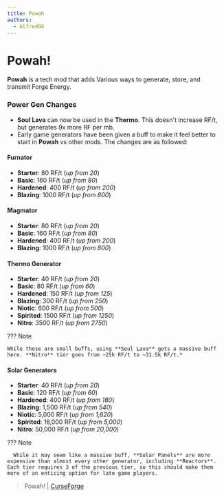 ```yaml
---
title: Powah
authors:
  - AlfredGG
---  
```


# Powah!

**Powah** is a tech mod that adds Various ways to generate, store, and transmit Forge Energy.

### Power Gen Changes

- **Soul Lava** can now be used in the **Thermo**. This doesn't increase RF/t, but generates 9x more RF per mb.
- Early game generators have been given a buff to make it feel better to start in **Powah** vs other mods. The changes are as followed:

#### Furnator

- **Starter**: 80 RF/t (_up from 20_)
- **Basic**: 160 RF/t (_up from 80_)
- **Hardened**: 400 RF/t (_up from 200_)
- **Blazing**: 1000 RF/t (_up from 800_)

#### Magmator

- **Starter**: 80 RF/t (_up from 20_)
- **Basic**: 160 RF/t (_up from 80_)
- **Hardened**: 400 RF/t (_up from 200_)
- **Blazing**: 1000 RF/t (_up from 800_)

#### Thermo Generator

- **Starter**: 40 RF/t (_up from 20_)
- **Basic**: 80 RF/t (_up from 60_)
- **Hardened**: 150 RF/t (_up from 125_)
- **Blazing**: 300 RF/t (_up from 250_)
- **Niotic**: 600 RF/t (_up from 500_)
- **Spirited**: 1500 RF/t (_up from 1250_)
- **Nitro**: 3500 RF/t (_up from 2750_)

??? Note

    While these are small buffs, using **Soul Lava** gets a massive buff here. **Nitro** tier goes from ~25k RF/t to ~31.5k RF/t.*
    
#### Solar Generators

- **Starter**: 40 RF/t (_up from 20_)
- **Basic**: 120 RF/t (_up from 60_)
- **Hardened**: 400 RF/t (_up from 180_)
- **Blazing**: 1,500 RF/t (_up from 540_)
- **Niotic**: 5,000 RF/t (_up from 1,620_)
- **Spirited**: 16,000 RF/t (_up from 5,000_)
- **Nitro**: 50,000 RF/t (_up from 20,000_)

??? Note

      While it may seem like a massive buff, **Solar Panels** are more expensive than almost every other generator, including **Reactors**. Each tier requires 3 of the previous tier, so this should make them more of an enticing option for late game players.

> Powah! | [CurseForge](https://legacy.curseforge.com/minecraft/mc-mods/powah)